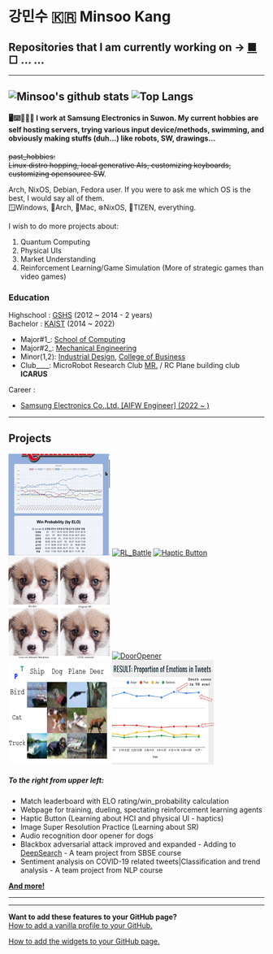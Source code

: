 # 강민수 :kr: Minsoo Kang  
## Repositories that I am currently working on → [■](https://github.com/Mins0o/Market_Prediction_Playground) □ ... ...
---
<!--
**Mins0o/Mins0o** is a ✨ _special_ ✨ repository because its `README.md` (this file) appears on your GitHub profile.
-->

![Minsoo's github stats](https://memesoogpt.xyz/readme_stats?username=Mins0o&count_private=true&show_icons=true)
![Top Langs](https://memesoogpt.xyz/readme_stats/top-langs/?username=Mins0o&layout=compact)    
---
#### 🖥️⌨️💼🏬🌆 I work at Samsung Electronics in Suwon. My current hobbies are **self hosting servers**, **trying various input device/methods**, **swimming**, and obviously **making stuffs** (duh...) like robots, SW, drawings...  
~~past_hobbies:   
Linux distro hopping, local generative AIs, customizing keyboards, customizing opensource SW~~.  
  
Arch, NixOS, Debian, Fedora user.
If you were to ask me which OS is the best, I would say all of them.  
🪟Windows, :tokyo_tower:Arch, :apple:Mac, :snowflake:NixOS, :diamond_shape_with_a_dot_inside:TIZEN, everything.  
  
I wish to do more projects about:  
1. Quantum Computing  
2. Physical UIs  
3. Market Understanding  
4. Reinforcement Learning/Game Simulation (More of strategic games than video games)  
  
### Education

Highschool : [GSHS](http://gshs-h.gne.go.kr/gshs-h/main.do) (2012 ~ 2014 - 2 years)  
Bachelor : [KAIST](https://kaist.ac.kr/kr/) (2014 ~ 2022)  
- Major#1\_\: [School of Computing](https://cs.kaist.ac.kr/)  
- Major#2\_\: [Mechanical Engineering](http://me.kaist.ac.kr/main/main.html)  
- Minor(1,2)\: [Industrial Design](https://id.kaist.ac.kr/), [College of Business](https://btm.kaist.ac.kr)  
- Club\_\_\_\_\:  MicroRobot Research Club [MR.](https://mr.kaist.ac.kr/) / RC Plane building club **ICARUS**  

Career :  
 - [Samsung Electronics Co.,Ltd. \[AIFW Engineer\] (2022 ~ )](https://www.linkedin.com/in/memesoo-kang/)  
---
## Projects 
[![Match_Leaderboard](./Previews/MS_Playground_Rummikub.gif)](https://ms-playground.club/rummikub/) 
[![RL_Battle](./Previews/RL_Battle.gif)](https://github.com/Mins0o/CS492-Team-Project)
[![Haptic Button](./Previews/HapticButton.gif)](https://github.com/Mins0o/HapticButton "Haptic Button")
[![Super Resolution Practice](./Previews/SuperResolution.png)](https://github.com/Mins0o/SuperResolutionPractice "Super Resolution Practice")
[![DoorOpener](./Previews/DoorOpener200.gif)](https://github.com/Mins0o/Door_Opener "Door Opener")
[![DeeperSearch](./Previews/DeeperSearch.png)](https://github.com/Mins0o/DeeperSearch "DeepSearch algorithm improved and expanded")
[![PANicDEMIC](./Previews/Panicdemic200.png)](https://github.com/Mins0o/PANicDEMIC/blob/master/Final%20Presentation.pdf "NLP project")  
<!--[![HCI2020](./Previews/HCI2020200.png)](https://github.com/Mins0o/Happy_KAIST_HCI2020 "HCI website building")-->
<!--[![ML_DL](./Previews/MLDL.png)](https://github.com/Mins0o/ML_DL-Exercise "Machine Learning | Deep Learning Exercise")-->
<!--[![MorseTrainer](./Previews/MorseTrainer200.png)](https://github.com/Mins0o/MorseCodeTrainer "Morse Code Trainer")-->
<!--[![Smpl Editor](./Previews/Smpl_Editor200.png)](https://github.com/Mins0o/Smpl-Editor "Smpl Editor")-->
<!--[![Sudoku Solver](./Previews/Sudoku_Solver200.png)](https://github.com/Mins0o/Sudoku-Solver-GUI "Sudoku Solver")-->
<!--[![Wooden Boat](./Previews/Wooden_Boat200.png)](https://github.com/Mins0o/Wooden-Boat "Wooden Boat Layer-by-Layer")-->  
  
##### To the right from upper left:  
- Match leaderboard with ELO rating/win\_probability calculation  
- Webpage for training, dueling, spectating reinforcement learning agents  
- Haptic Button (Learning about HCI and physical UI - haptics)  
- Image Super Resolution Practice (Learning about SR)  
- Audio recognition door opener for dogs  
- Blackbox adversarial attack improved and expanded - Adding to [DeepSearch](https://dl.acm.org/doi/abs/10.1145/3368089.3409750) - A team project from SBSE course  
- Sentiment analysis on COVID-19 related tweets|Classification and trend analysis - A team project from NLP course  
<!-- - Social recipe curation and shopping website - A team project from HCI course -->  
<!-- - Machine Learning and Deep Learning practice - From data recording/preprocessing to classification/experiments -->  
<!-- - Morse code interaction GUI -->  
<!-- - Music playlist editing GUI -->  
<!-- - Simple search based Sudoku solver GUI -->  
<!-- - 3D modelling of a wooden boat that can be laser cut -->  

**[And more!](https://github.com/Mins0o?tab=repositories)**  
<!--
[![DoorOpener](./Previews/DoorOpener
.gif)](https://github.com/Mins0o/Door_Opener "Door Opener")
[![HCI2020](./Previews/HCI2020
.png)](https://github.com/Mins0o/Happy_KAIST_HCI2020 "HCI website building")
[![PANicDEMIC](./Previews/Panicdemic
.png)](https://github.com/Mins0o/PANicDEMIC/blob/master/Final%20Presentation.pdf "NLP project")
[![MorseTrainer](./Previews/MorseTrainer
.png)](https://github.com/Mins0o/MorseCodeTrainer "Morse Code Trainer")
[![Smpl Editor](./Previews/Smpl_Editor
.png)](https://github.com/Mins0o/Smpl-Editor "Smpl Editor")
[![Sudoku Solver](./Previews/Sudoku_Solver
.png)](https://github.com/Mins0o/Sudoku-Solver-GUI "Sudoku Solver")
[![Wooden Boat](./Previews/Wooden_Boat
.png)](https://github.com/Mins0o/Wooden-Boat "Wooden Boat Layer-by-Layer")  
-->

---
---
**Want to add these features to your GitHub page?**  
[How to add a vanilla profile to your GitHub.](./CreateProfile.png)  
  
[How to add the widgets to your GitHub page.](https://github.com/anuraghazra/github-readme-stats/blob/master/readme.md "This feature is based on an app that runs on the OP's personal server. His server runs into traffic problems sometimes. If the `demo` is not showing up well, the server must be down. Go to the Deploy on your own Vercel instance section and deploy your own app to use it independently. This will require you to fork or clone the repository. I cloned the repositry and pushed it as a private repo of mine to use the source independently.")  
